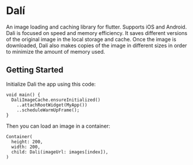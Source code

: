 # Dalí

An image loading and caching library for flutter. Supports iOS and Android.
Dali is focused on speed and memory efficiency. It saves different versions of the original image in the local storage and cache.
Once the image is downloaded, Dalí also makes copies of the image in different sizes in order to minimize the amount of memory used.


## Getting Started

Initialize Dali the app using this code:
```
void main() {
  DaliImageCache.ensureInitialized()
    ..attachRootWidget(MyApp())
    ..scheduleWarmUpFrame();
}
```


Then you can load an image in a container:
```
Container(
  height: 200,
  width: 200,
  child: Dali(imageUrl: images[index]),
)
```
